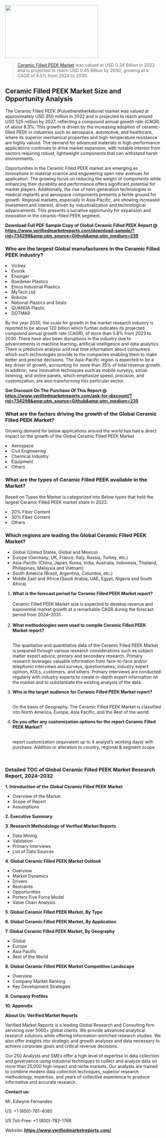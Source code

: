 <img src="https://ffe5etoiles.com/wp-content/uploads/2024/12/MST1-300x171.png" alt="" width="300" height="171" class="alignnone size-medium wp-image-20088" /><blockquote><p><p><a href="https://www.verifiedmarketreports.com/download-sample/?rid=734298&utm_source=Github&utm_medium=235" target="_blank">Ceramic Filled PEEK Market</a> was valued at USD 0.24 Billion in 2022 and is projected to reach USD 0.45 Billion by 2030, growing at a CAGR of 8.5% from 2024 to 2030.</p></blockquote><p><h2>Ceramic Filled PEEK Market Size and Opportunity Analysis</h2><p>The Ceramic Filled PEEK (Polyetheretherketone) market was valued at approximately USD 350 million in 2022 and is projected to reach around USD 525 million by 2027, reflecting a compound annual growth rate (CAGR) of about 8.3%. This growth is driven by the increasing adoption of ceramic-filled PEEK in industries such as aerospace, automotive, and healthcare, where its superior mechanical properties and high-temperature resistance are highly valued. The demand for advanced materials in high-performance applications continues to drive market expansion, with notable interest from sectors requiring robust, lightweight components that can withstand harsh environments.</p><p>Opportunities in the Ceramic Filled PEEK market are emerging as innovations in material science and engineering open new avenues for application. The growing focus on reducing the weight of components while enhancing their durability and performance offers significant potential for market players. Additionally, the rise of next-generation technologies in medical implants and aerospace components presents a fertile ground for growth. Regional markets, especially in Asia-Pacific, are showing increased investment and interest, driven by industrialization and technological advancements. This presents a lucrative opportunity for expansion and innovation in the ceramic-filled PEEK segment.</p></p><p class=""><strong>Download Full PDF Sample Copy of Global Ceramic Filled PEEK Report @ <a href="https://www.verifiedmarketreports.com/download-sample/?rid=734298&amp;utm_source=Github&amp;utm_medium=235" target="_blank">https://www.verifiedmarketreports.com/download-sample/?rid=734298&amp;utm_source=Github&amp;utm_medium=235</a></strong></p><h3 id="" class="">Who are the largest Global manufacturers in the Ceramic Filled PEEK industry?</h3><p><li>Victrex</li><li> Evonik</li><li> Ensinger</li><li> Boedeker Plastics</li><li> Emco Industrial Plastics</li><li> MyTech Ltd</li><li> Roboze</li><li> National Plastics and Seals</li><li> QUANDA Plastic</li><li> DOTMAR</li></p><div class=""><div class="" dir="" data-message-author-role="" data-message-id="" data-message-model-slug=""><div class=""><div class=""><div class=""><div class="" dir="" data-message-author-role="" data-message-id="" data-message-model-slug=""><div class=""><div class=""><p>By the year 2030, the scale for growth in the market research industry is reported to be above 120 billion which further indicates its projected compound annual growth rate (CAGR), of more than 5.8% from 2023 to 2030. There have also been disruptions in the industry due to advancements in machine learning, artificial intelligence and data analytics There is predictive analysis and real time information about consumers which such technologies provide to the companies enabling them to make better and precise decisions. The Asia-Pacific region is expected to be a key driver of growth, accounting for more than 35% of total revenue growth. In addition, new innovative techniques such as mobile surveys, social listening, and online panels, which emphasize speed, precision, and customization, are also transforming this particular sector.</p><p><strong>Get Discount On The Purchase Of This Report @&nbsp; <a href="https://www.verifiedmarketreports.com/ask-for-discount/?rid=734298&amp;utm_source=Github&amp;utm_medium=235" target="_blank">https://www.verifiedmarketreports.com/ask-for-discount/?rid=734298&amp;utm_source=Github&amp;utm_medium=235</a></strong></p></div></div></div></div></div></div></div></div><h3 id="" class="">What are the factors driving the growth of the Global Ceramic Filled PEEK Market?</h3><p id="" class="">Growing demand for below applications around the world has had a direct impact on the growth of the Global Ceramic Filled PEEK Market</p><p id="" class=""><li>Aerospace</li><li> Civil Engineering</li><li> Chemical Industry</li><li> Equipment</li><li> Others</li></p><h3 id="" class="">What are the types of Ceramic Filled PEEK available in the Market?</h3><p id="" class="">Based on Types the Market is categorized into Below types that held the largest Ceramic Filled PEEK market share In 2023.</p><p id="" class=""><li>20% Fiber Content</li><li> 30% Fiber Content</li><li> Others</li></p><h3 id="" class="">Which regions are leading the Global Ceramic Filled PEEK Market?</h3><ul><li>Global (United States, Global and Mexico)</li><li>Europe (Germany, UK, France, Italy, Russia, Turkey, etc.)</li><li>Asia-Pacific (China, Japan, Korea, India, Australia, Indonesia, Thailand, Philippines, Malaysia and Vietnam)</li><li>South America (Brazil, Argentina, Columbia, etc.)</li><li>Middle East and Africa (Saudi Arabia, UAE, Egypt, Nigeria and South Africa)</li></ul><p><ol><li><strong>What is the forecast period for Ceramic Filled PEEK Market report?<br /></strong><br /><span data-sheets-root="1" data-sheets-value="{&quot;1&quot;:2,&quot;2&quot;:&quot;XXXX size is expected to develop revenue and exponential market growth at a remarkable CAGR during the forecast period from 2024&ndash;2030.&quot;}" data-sheets-userformat="{&quot;2&quot;:12674,&quot;4&quot;:{&quot;1&quot;:2,&quot;2&quot;:16776960},&quot;10&quot;:2,&quot;11&quot;:0,&quot;15&quot;:&quot;Arial&quot;,&quot;16&quot;:12}">Ceramic Filled PEEK Market size is expected to develop revenue and exponential market growth at a remarkable CAGR during the forecast period from 2024&ndash;2031.</span><br /><br /></li><li><strong>What methodologies were used to compile Ceramic Filled PEEK Market report?<br /><br /></strong><p>The qualitative and quantitative data of the&nbsp;Ceramic Filled PEEK Market is prepared through various research considerations such as subject matter expert advice, primary and secondary research. Primary research leverages valuable information from face-to-face and/or telephonic interviews and surveys, questionnaires, industry expert opinion, KOLs, customers, and others. Primary interviews are conducted regularly with industry experts to create in-depth expert information on the market and to substantiate the existing analysis of the data.&nbsp;</p></li><li><strong>Who is the target audience for Ceramic Filled PEEK Market report?<br /><br /></strong><p>On the basis of Geography, The&nbsp;Ceramic Filled PEEK Market is classified into North America, Europe, Asia Pacific, and the Rest of the world.</p></li><li><strong>Do you offer any customization options for the report Ceramic Filled PEEK Market?<br /><br /></strong><p>report customization (equivalent up to 4 analyst&rsquo;s working days) with purchase. Addition or alteration to country, regional &amp; segment scope</p><p>&nbsp;</p></li></ol></p><h3 id="" class="">Detailed TOC of Global Ceramic Filled PEEK Market Research Report, 2024-2032</h3><p id="" class=""><strong>1. Introduction of the Global Ceramic Filled PEEK Market</strong></p><ul><li>Overview of the Market</li><li>Scope of Report</li><li>Assumptions</li></ul><p id="" class=""><strong>2. Executive Summary</strong></p><p id="" class=""><strong>3. Research Methodology of&nbsp;Verified Market Reports</strong></p><ul><li>Data Mining</li><li>Validation</li><li>Primary Interviews</li><li>List of Data Sources</li></ul><p id="" class=""><strong>4. Global Ceramic Filled PEEK Market Outlook</strong></p><ul><li>Overview</li><li>Market Dynamics</li><li>Drivers</li><li>Restraints</li><li>Opportunities</li><li>Porters Five Force Model</li><li>Value Chain Analysis</li></ul><p id="" class=""><strong>5. Global Ceramic Filled PEEK Market, By&nbsp;Type</strong></p><p id="" class=""><strong>6. Global Ceramic Filled PEEK Market, By Application</strong></p><p id="" class=""><strong>7. Global Ceramic Filled PEEK Market, By Geography</strong></p><ul><li>Global</li><li>Europe</li><li>Asia Pacific</li><li>Rest of the World</li></ul><p id="" class=""><strong>8. Global Ceramic Filled PEEK Market Competitive Landscape</strong></p><ul><li>Overview</li><li>Company Market Ranking</li><li>Key Development Strategies</li></ul><p id="" class=""><strong>9. Company Profiles</strong></p><p id="" class=""><strong>10. Appendix</strong></p><p id="" class=""><strong>About Us: Verified Market Reports</strong></p><p id="" class="">Verified Market Reports is a leading Global Research and Consulting firm servicing over 5000+ global clients. We provide advanced analytical research solutions while offering information-enriched research studies. We also offer insights into strategic and growth analyses and data necessary to achieve corporate goals and critical revenue decisions.</p><p id="" class="">Our 250 Analysts and SMEs offer a high level of expertise in data collection and governance using industrial techniques to collect and analyze data on more than 25,000 high-impact and niche markets. Our analysts are trained to combine modern data collection techniques, superior research methodology, expertise, and years of collective experience to produce informative and accurate research.</p><p id="" class=""><strong>Contact us:</strong></p><p id="" class="">Mr. Edwyne Fernandes</p><p id="" class="">US: +1 (650)-781-4080</p><p id="" class="">US Toll-Free: +1 (800)-782-1768</p><p id="" class="">Website: <a target="" data-test-app-aware-link=""><strong>https://www.verifiedmarketreports.com/</strong></a></p>
